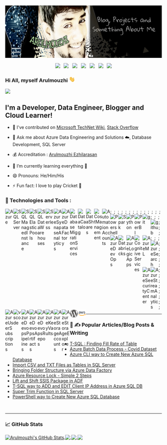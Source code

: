 ﻿[![Header](https://raw.githubusercontent.com/Arulmouzhi/Arulmouzhi/master/readmeheaderpic.png "Header")](https://arulmouzhi.wordpress.com/)

<p align='center'>
<a href="https://arulmouzhi.wordpress.com/"><img height="30" src="https://user-images.githubusercontent.com/65807570/90331481-53c88d80-dfd2-11ea-8e35-cb9ab85a3115.png"></a>&nbsp;&nbsp;
<a href="https://twitter.com/arulmouzhi"><img height="30" src="https://user-images.githubusercontent.com/65807570/119249811-56878d00-bbb9-11eb-9aa0-3440e48e6367.png"></a>&nbsp;&nbsp;
<a href="https://www.linkedin.com/in/arulmouzhi-ezhilarasan/"><img height="30" src="https://user-images.githubusercontent.com/65807570/90331502-82466880-dfd2-11ea-886d-71ddcce00092.png"></a>&nbsp;&nbsp;
<a href="https://social.msdn.microsoft.com/profile/arulmouzhi/"><img height="30" src="https://user-images.githubusercontent.com/65807570/119255318-c1948c00-bbd8-11eb-8c88-301e8428e07e.png"></a>&nbsp;&nbsp;
<a href="https://stackoverflow.com/users/story/7905444"><img height="30" src="https://user-images.githubusercontent.com/65807570/119249897-06f59100-bbba-11eb-9c58-fb6812b6dbcf.png"></a>&nbsp;&nbsp;
<a href="https://app.pluralsight.com/profile/arulmouzhi"><img height="30" src="https://user-images.githubusercontent.com/65807570/119249929-4b812c80-bbba-11eb-9d19-413069d579b1.png"></a>&nbsp;&nbsp;
<a href="https://www.hackerrank.com/Arulmouzhi?hr_r=1"><img height="30" src="https://user-images.githubusercontent.com/65807570/119250299-c21f2980-bbbc-11eb-971b-30488865ac34.png"></a>
</p>

### Hi All, myself Arulmouzhi <img src="https://raw.githubusercontent.com/Arulmouzhi/Arulmouzhi/master/wave.gif" width="20px">

![](https://img.shields.io/badge/Microsoft-MCT-blue)

## I'm a Developer, Data Engineer, Blogger and Cloud Learner!

- 👯 I've contributed on [Microsoft TechNet Wiki](https://social.technet.microsoft.com/profile/arulmouzhi/), [Stack Overflow](https://stackoverflow.com/users/7905444/arulmouzhi)

- 💬 Ask me about Azure Data Engineering and Solutions ☁️, Database Development, SQL Server

- 💰 Accreditation : [Arulmouzhi Ezhilarasan](https://www.youracclaim.com/users/arulmouzhi-ezhilarasan/badges)

- 🌱 I’m currently learning everything 🤣

- 😄 Pronouns: He/Him/His

- ⚡ Fun fact: I love to play Cricket 🏏

### 🔧 Technologies and Tools :

<img align="left" alt="Azure" width="26px" src="https://user-images.githubusercontent.com/65807570/119251408-ff3aea00-bbc3-11eb-881e-71cab203cf62.png" />
;&nbsp;<img align="left" alt="SQLServer" width="26px" src="https://user-images.githubusercontent.com/65807570/119251409-ffd38080-bbc3-11eb-9fbb-ef2c07af5a73.png" />
;&nbsp;<img align="left" alt="SQLManagedInstance" width="26px" src="https://user-images.githubusercontent.com/65807570/119251401-fc3ff980-bbc3-11eb-9cb0-7d69791080e4.png" />
;&nbsp;<img align="left" alt="SQLElasticPools" width="26px" src="https://user-images.githubusercontent.com/65807570/119251404-fd712680-bbc3-11eb-9912-d69c86116ed0.png" />
;&nbsp;<img align="left" alt="SQLDataWarehouses" width="26px" src="https://user-images.githubusercontent.com/65807570/119251405-fe09bd00-bbc3-11eb-9258-235ae6f178d4.png" />
;&nbsp;<img align="left" alt="Serverless" width="26px" src="https://user-images.githubusercontent.com/65807570/119251406-fea25380-bbc3-11eb-8b4d-842a84c52c55.png" />
;&nbsp;<img align="left" alt="AzureSynapseAnalytics" width="26px" src="https://user-images.githubusercontent.com/65807570/119251407-ff3aea00-bbc3-11eb-8dc0-6c385ec2a982.png" />
;&nbsp;<img align="left" alt="AzureDataFactory" width="26px" src="https://user-images.githubusercontent.com/65807570/119253878-ce14e680-bbd0-11eb-9294-f904a97cd223.png" />
;&nbsp;<img align="left" alt="DatabaseMigrationServices" width="26px" src="https://user-images.githubusercontent.com/65807570/119253879-cf461380-bbd0-11eb-892e-f256fdf766e5.png" />
;&nbsp;<img align="left" alt="DataCatalog" width="26px" src="https://user-images.githubusercontent.com/65807570/119253880-cfdeaa00-bbd0-11eb-8e43-c33f618e3236.png" />
;&nbsp;<img align="left" alt="DataShares" width="26px" src="https://user-images.githubusercontent.com/65807570/119253882-d0774080-bbd0-11eb-8120-4a182580d85a.png" />
;&nbsp;<img align="left" alt="CostManagement" width="26px" src="https://user-images.githubusercontent.com/65807570/119253883-d10fd700-bbd0-11eb-990e-0e6f5cb7690d.png" />
;&nbsp;<img align="left" alt="AutomationAccounts" width="26px" src="https://user-images.githubusercontent.com/65807570/119253884-d2410400-bbd0-11eb-89b7-8a86cc8c74b3.png" />
;&nbsp;<img align="left" alt="Powershell" width="26px" src="https://user-images.githubusercontent.com/65807570/119253885-d2d99a80-bbd0-11eb-85c9-ff65fc714bfc.png" />
;&nbsp;<img align="left" alt="Spark" width="26px" src="https://user-images.githubusercontent.com/65807570/119253866-c6edd880-bbd0-11eb-9a3d-a5a845598de8.png" />
;&nbsp;<img align="left" alt="Python" width="26px" src="https://user-images.githubusercontent.com/65807570/119253870-c8b79c00-bbd0-11eb-8e8b-2bded36c9b49.png" />
;&nbsp;<img align="left" alt="PowerBI" width="26px" src="https://user-images.githubusercontent.com/65807570/119253871-c9503280-bbd0-11eb-9832-4846082cd307.png" />
;&nbsp;<img align="left" alt="git" width="26px" src="https://user-images.githubusercontent.com/65807570/119253872-c9e8c900-bbd0-11eb-9d0a-79ec048cb490.png" />
;&nbsp;<img align="left" alt="github" width="26px" src="https://user-images.githubusercontent.com/65807570/119253873-cb19f600-bbd0-11eb-8c4a-ac5fd1ccd627.png" />
;&nbsp;<img align="left" alt="AzureDevOps" width="26px" src="https://user-images.githubusercontent.com/65807570/119253874-cbb28c80-bbd0-11eb-8a7a-e4338b84d4a5.png" />
;&nbsp;<img align="left" alt="Databricks" width="26px" src="https://user-images.githubusercontent.com/65807570/119253876-cc4b2300-bbd0-11eb-9f7b-51140d774347.png" />
;&nbsp;<img align="left" alt="AzureLogicApps" width="26px" src="https://user-images.githubusercontent.com/65807570/119253877-cd7c5000-bbd0-11eb-8314-3c8612503645.png" />
;&nbsp;<img align="left" alt="CognitiveServices" width="26px" src="https://user-images.githubusercontent.com/65807570/119254708-7e84e980-bbd5-11eb-8dff-6c6f20e9fa3e.png" />
;&nbsp;<img align="left" alt="AzureML" width="26px" src="https://user-images.githubusercontent.com/65807570/119254709-7f1d8000-bbd5-11eb-98c4-c7a8ffaa2664.png" />
;&nbsp;<img align="left" alt="AzureSearch" width="26px" src="https://user-images.githubusercontent.com/65807570/119254711-7fb61680-bbd5-11eb-9144-bb6f795bcb90.png" />
;&nbsp;<img align="left" alt="AzureSecurityCenter" width="26px" src="https://user-images.githubusercontent.com/65807570/119254712-804ead00-bbd5-11eb-8d64-f25e8dfc823f.png" />
;&nbsp;<img align="left" alt="AzureStreamAnalytics" width="26px" src="https://user-images.githubusercontent.com/65807570/119254713-80e74380-bbd5-11eb-849a-e0475317418d.png" />
;&nbsp;<img align="left" alt="AzureUserSubscriptions" width="26px" src="https://user-images.githubusercontent.com/65807570/119254715-817fda00-bbd5-11eb-931b-4b48abbf0ee9.png" />
;&nbsp;<img align="left" alt="vscode" width="26px" src="https://user-images.githubusercontent.com/65807570/119254716-817fda00-bbd5-11eb-9fe7-081dd45c862c.png" />
;&nbsp;<img align="left" alt="AzureDevopsPipelines" width="26px" src="https://user-images.githubusercontent.com/65807570/119254701-7b89f900-bbd5-11eb-84b7-8d3833e10dc6.png" />
;&nbsp;<img align="left" alt="AzureDevopsArtifacts" width="26px" src="https://user-images.githubusercontent.com/65807570/119254703-7cbb2600-bbd5-11eb-88d7-3647d0be8f61.png" />
;&nbsp;<img align="left" alt="AzureDevopsRepos" width="26px" src="https://user-images.githubusercontent.com/65807570/119254704-7cbb2600-bbd5-11eb-803f-0c19211359c5.png" />
;&nbsp;<img align="left" alt="AzureKeyVaults" width="26px" src="https://user-images.githubusercontent.com/65807570/119254705-7d53bc80-bbd5-11eb-907b-b1a0b76e6609.png" />
;&nbsp;<img align="left" alt="AzureStorageAccounts" width="26px" src="https://user-images.githubusercontent.com/65807570/119254706-7dec5300-bbd5-11eb-80dd-aa3c2e700e05.png" />
;&nbsp;<img align="left" alt="AzureStorageExplorer" width="26px" src="https://user-images.githubusercontent.com/65807570/119254707-7e84e980-bbd5-11eb-9f34-c7c7d215d598.png" />
;&nbsp;<img align="left" alt="Wordpress" width="26px" src="https://raw.githubusercontent.com/github/explore/78df643247d429f6cc873026c0622819ad797942/topics/wordpress/wordpress.png" />
;&nbsp;<img align="left" alt="AWS" width="26px" src="https://raw.githubusercontent.com/github/explore/78df643247d429f6cc873026c0622819ad797942/topics/aws/aws.png" />

<br />

---

### &#x1F4F0; &#x270D; Popular Articles/Blog Posts & Writing
<!--  BLOG-POST-LIST:START  -->
- [T-SQL : Finding Fill Rate of Table](https://social.technet.microsoft.com/wiki/contents/articles/53888.t-sql-finding-fill-rate-of-table.aspx)
- [Azure Batch Data Process - Covid Dataset](https://arulmouzhi.wordpress.com/2021/02/12/azure-batch-data-process-covid-dataset/)
- [Azure CLI way to Create New Azure SQL Database](https://arulmouzhi.wordpress.com/2020/10/26/azure-cli-way-to-create-new-azure-sql-database/)
- [Import CSV and TXT Files as Tables in SQL Server](https://arulmouzhi.wordpress.com/2020/02/19/import-csv-and-txt-files-as-tables-in-sql-server/)
- [Bringing Folder Structure via Azure Data Factory](https://arulmouzhi.wordpress.com/2021/04/12/bringing-folder-structure-via-azure-data-factory/)
- [Azure Resource Lock - Simple 2 Steps](https://arulmouzhi.wordpress.com/2020/08/22/azure-resource-lock-simple-2-steps/)
- [Lift and Shift SSIS Package in ADF](https://arulmouzhi.wordpress.com/2021/04/13/lift-and-shift-ssis-package-in-adf/)
- [T-SQL way to ADD and EDIT Client IP Address in Azure SQL DB](https://arulmouzhi.wordpress.com/2020/11/15/t-sql-way-to-add-and-edit-client-ip-address-in-azure-sql-db/)
- [Super Trim Function in SQL Server](https://arulmouzhi.wordpress.com/2019/12/16/super-trim-function-and-enhanced-trim-function-in-sql-server/)
- [PowerShell way to Create New Azure SQL Database](https://arulmouzhi.wordpress.com/2020/12/09/powershell-way-to-create-new-azure-sql-database/)
<!--  BLOG-POST-LIST:END  -->
<!-- ### Connect with me:  -->
<!-- [<img align="left" alt="arulmouzhi.wordpress.com" width="22px" src="https://raw.githubusercontent.com/iconic/open-iconic/master/svg/globe.svg" />][website]  -->
<!-- [<img align="left" alt="Arulmouzhi | Twitter" width="22px" src="https://cdn.jsdelivr.net/npm/simple-icons@v3/icons/twitter.svg" />][twitter]  -->
<!-- [<img align="left" alt="Arulmouzhi | LinkedIn" width="22px" src="https://cdn.jsdelivr.net/npm/simple-icons@v3/icons/linkedin.svg" />][linkedin]  -->

<br />

---
### &#x1f4c8; GitHub Stats

<a href="https://github.com/Arulmouzhi/Arulmouzhi">
  <img align="center" src="https://github-readme-stats.vercel.app/api?username=Arulmouzhi&show_icons=true&theme=radical" alt="Arulmouzhi's GitHub Stats" />
</a>

<a href="https://github.com/Arulmouzhi/SQLGifts">
  <img align="center" src="https://github-readme-stats.vercel.app/api/pin/?username=Arulmouzhi&repo=SQLGifts&show_icons=true&theme=radical" />
</a>
<a href="https://github.com/Arulmouzhi/AzureStuffs">
  <img align="center" src="https://github-readme-stats.vercel.app/api/pin/?username=Arulmouzhi&repo=AzureStuffs&show_icons=true&theme=radical" />
</a>
<a href="https://github.com/Arulmouzhi/Arulmouzhi">
  <img align="center" src="https://github-readme-stats.vercel.app/api/top-langs/?username=Arulmouzhi&show_icons=true&theme=radical" />
</a>


<!-- [website]: https://arulmouzhi.wordpress.com/  -->
<!-- [twitter]: https://twitter.com/arulmouzhi  -->
<!-- [linkedin]: https://www.linkedin.com/in/arulmouzhi-ezhilarasan/  -->